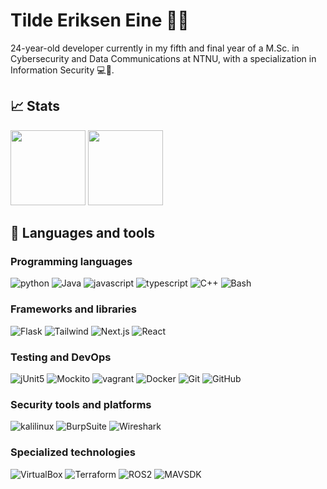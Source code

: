 <h1> Tilde Eriksen Eine 👩‍🦰</h1>

24-year-old developer currently in my fifth and final year of a M.Sc. in Cybersecurity and Data Communications at NTNU, with a specialization in Information Security 💻🔐.

<h2>📈 Stats </h2>

<div>

<img src="https://github-readme-stats-sigma-five.vercel.app/api?username=tildeeine&count_private=true&show_icons=true&theme=gruvbox" height="120"/>
<img src="https://github-readme-streak-stats.herokuapp.com/?user=tildeeine&theme=gruvbox&hide_border=false" height="120"/>


</div>

<h2>💼 Languages and tools</h2>

### Programming languages
![python](https://img.shields.io/badge/Python-black?logo=python) ![Java](https://img.shields.io/badge/Java-black?logo=java) ![javascript](https://img.shields.io/badge/JavaScript-black?logo=javascript) ![typescript](https://img.shields.io/badge/TypeScript-black?logo=typescript) ![C++](https://img.shields.io/badge/-C++-black?logo=cplusplus) ![Bash](https://img.shields.io/badge/Bash-black?logo=gnubash)

### Frameworks and libraries
![Flask](https://img.shields.io/badge/FLask-black?logo=flask) ![Tailwind](https://img.shields.io/badge/tailwindcss-black?logo=tailwindcss) ![Next.js](https://img.shields.io/badge/next.js-black?logo=nextdotjs) ![React](https://img.shields.io/badge/React-black?logo=React)

### Testing and DevOps
![jUnit5](https://img.shields.io/badge/jUnit5-black?logo=junit5) ![Mockito](https://img.shields.io/badge/mockito-black?logo=mockito) ![vagrant](https://img.shields.io/badge/Vagrant-black?logo=vagrant) ![Docker](https://img.shields.io/badge/Docker-black?logo=docker) ![Git](https://img.shields.io/badge/Git-black?logo=git) ![GitHub](https://img.shields.io/badge/GitHub-black?logo=github) 

### Security tools and platforms
![kalilinux](https://img.shields.io/badge/KaliLinux-black?logo=kalilinux)  ![BurpSuite](https://img.shields.io/badge/-BurpSuite-black) ![Wireshark](https://img.shields.io/badge/-Wireshark-black?logo=wireshark)

### Specialized technologies
![VirtualBox](https://img.shields.io/badge/VirtualBox-black?logo=VirtualBox) ![Terraform](https://img.shields.io/badge/Terraform-black?logo=terraform) ![ROS2](https://img.shields.io/badge/-ROS2-black) ![MAVSDK](https://img.shields.io/badge/-MAVSDK-black)


